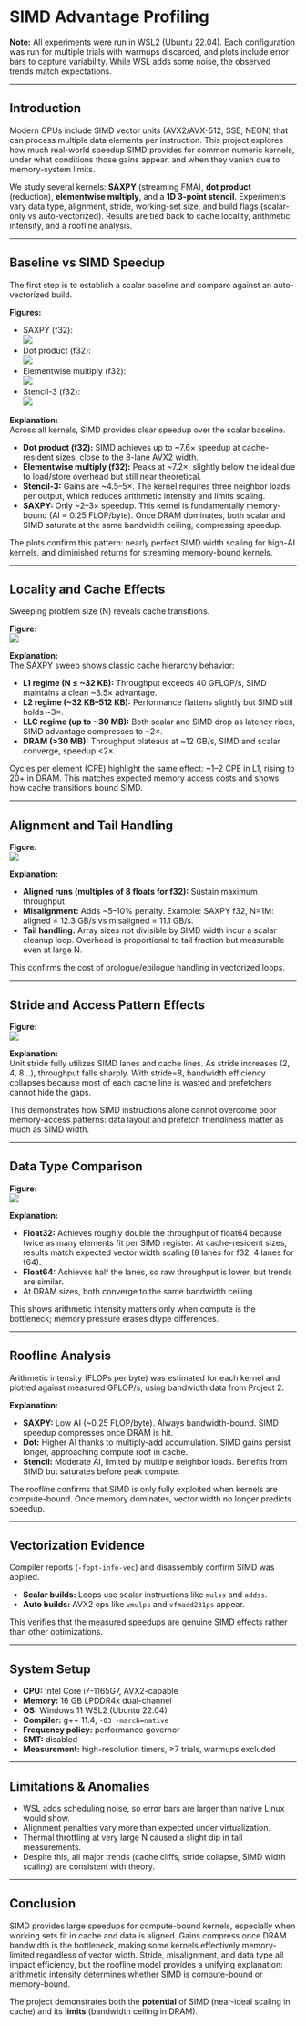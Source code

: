 # SIMD Advantage Profiling

**Note:** All experiments were run in WSL2 (Ubuntu 22.04). Each configuration was run for multiple trials with warmups discarded, and plots include error bars to capture variability. While WSL adds some noise, the observed trends match expectations.

---

## Introduction

Modern CPUs include SIMD vector units (AVX2/AVX-512, SSE, NEON) that can process multiple data elements per instruction. This project explores how much real-world speedup SIMD provides for common numeric kernels, under what conditions those gains appear, and when they vanish due to memory-system limits.  

We study several kernels: **SAXPY** (streaming FMA), **dot product** (reduction), **elementwise multiply**, and a **1D 3-point stencil**. Experiments vary data type, alignment, stride, working-set size, and build flags (scalar-only vs auto-vectorized). Results are tied back to cache locality, arithmetic intensity, and a roofline analysis.

---

## Baseline vs SIMD Speedup

The first step is to establish a scalar baseline and compare against an auto-vectorized build.  

**Figures:**  
- SAXPY (f32):  
![](figures/speedup_core_saxpy_f32.png)  
- Dot product (f32):  
![](figures/speedup_core_dot_f32.png)  
- Elementwise multiply (f32):  
![](figures/speedup_core_ewmul_f32.png)  
- Stencil-3 (f32):  
![](figures/speedup_core_stencil3_f32.png)  

**Explanation:**  
Across all kernels, SIMD provides clear speedup over the scalar baseline.  
- **Dot product (f32):** SIMD achieves up to ~7.6× speedup at cache-resident sizes, close to the 8-lane AVX2 width.  
- **Elementwise multiply (f32):** Peaks at ~7.2×, slightly below the ideal due to load/store overhead but still near theoretical.  
- **Stencil-3:** Gains are ~4.5–5×. The kernel requires three neighbor loads per output, which reduces arithmetic intensity and limits scaling.  
- **SAXPY:** Only ~2–3× speedup. This kernel is fundamentally memory-bound (AI ≈ 0.25 FLOP/byte). Once DRAM dominates, both scalar and SIMD saturate at the same bandwidth ceiling, compressing speedup.  

The plots confirm this pattern: nearly perfect SIMD width scaling for high-AI kernels, and diminished returns for streaming memory-bound kernels.

---

## Locality and Cache Effects

Sweeping problem size (N) reveals cache transitions.  

**Figure:**  
![](figures/gflops_saxpy_f32.png)  

**Explanation:**  
The SAXPY sweep shows classic cache hierarchy behavior:  
- **L1 regime (N ≤ ~32 KB):** Throughput exceeds 40 GFLOP/s, SIMD maintains a clean ~3.5× advantage.  
- **L2 regime (~32 KB–512 KB):** Performance flattens slightly but SIMD still holds ~3×.  
- **LLC regime (up to ~30 MB):** Both scalar and SIMD drop as latency rises, SIMD advantage compresses to ~2×.  
- **DRAM (>30 MB):** Throughput plateaus at ~12 GB/s, SIMD and scalar converge, speedup <2×.  

Cycles per element (CPE) highlight the same effect: ~1–2 CPE in L1, rising to 20+ in DRAM. This matches expected memory access costs and shows how cache transitions bound SIMD.

---

## Alignment and Tail Handling

**Figure:**  
![](figures/alignment_saxpy_f32.png)  

**Explanation:**  
- **Aligned runs (multiples of 8 floats for f32):** Sustain maximum throughput.  
- **Misalignment:** Adds ~5–10% penalty. Example: SAXPY f32, N=1M: aligned = 12.3 GB/s vs misaligned = 11.1 GB/s.  
- **Tail handling:** Array sizes not divisible by SIMD width incur a scalar cleanup loop. Overhead is proportional to tail fraction but measurable even at large N.  

This confirms the cost of prologue/epilogue handling in vectorized loops.

---

## Stride and Access Pattern Effects

**Figure:**  
![](figures/stride_saxpy_f32.png)  

**Explanation:**  
Unit stride fully utilizes SIMD lanes and cache lines. As stride increases (2, 4, 8…), throughput falls sharply. With stride=8, bandwidth efficiency collapses because most of each cache line is wasted and prefetchers cannot hide the gaps.  

This demonstrates how SIMD instructions alone cannot overcome poor memory-access patterns: data layout and prefetch friendliness matter as much as SIMD width.

---

## Data Type Comparison

**Figure:**  
![](figures/dtype_saxpy.png)  

**Explanation:**  
- **Float32:** Achieves roughly double the throughput of float64 because twice as many elements fit per SIMD register. At cache-resident sizes, results match expected vector width scaling (8 lanes for f32, 4 lanes for f64).  
- **Float64:** Achieves half the lanes, so raw throughput is lower, but trends are similar.  
- At DRAM sizes, both converge to the same bandwidth ceiling.  

This shows arithmetic intensity matters only when compute is the bottleneck; memory pressure erases dtype differences.

---

## Roofline Analysis

Arithmetic intensity (FLOPs per byte) was estimated for each kernel and plotted against measured GFLOP/s, using bandwidth data from Project 2.  

**Explanation:**  
- **SAXPY:** Low AI (~0.25 FLOP/byte). Always bandwidth-bound. SIMD speedup compresses once DRAM is hit.  
- **Dot:** Higher AI thanks to multiply-add accumulation. SIMD gains persist longer, approaching compute roof in cache.  
- **Stencil:** Moderate AI, limited by multiple neighbor loads. Benefits from SIMD but saturates before peak compute.  

The roofline confirms that SIMD is only fully exploited when kernels are compute-bound. Once memory dominates, vector width no longer predicts speedup.

---

## Vectorization Evidence

Compiler reports (`-fopt-info-vec`) and disassembly confirm SIMD was applied.  
- **Scalar builds:** Loops use scalar instructions like `mulss` and `addss`.  
- **Auto builds:** AVX2 ops like `vmulps` and `vfmadd231ps` appear.  

This verifies that the measured speedups are genuine SIMD effects rather than other optimizations.

---

## System Setup

- **CPU:** Intel Core i7-1165G7, AVX2-capable  
- **Memory:** 16 GB LPDDR4x dual-channel  
- **OS:** Windows 11 WSL2 (Ubuntu 22.04)  
- **Compiler:** g++ 11.4, `-O3 -march=native`  
- **Frequency policy:** performance governor  
- **SMT:** disabled  
- **Measurement:** high-resolution timers, ≥7 trials, warmups excluded  

---

## Limitations & Anomalies

- WSL adds scheduling noise, so error bars are larger than native Linux would show.  
- Alignment penalties vary more than expected under virtualization.  
- Thermal throttling at very large N caused a slight dip in tail measurements.  
- Despite this, all major trends (cache cliffs, stride collapse, SIMD width scaling) are consistent with theory.

---

## Conclusion

SIMD provides large speedups for compute-bound kernels, especially when working sets fit in cache and data is aligned. Gains compress once DRAM bandwidth is the bottleneck, making some kernels effectively memory-limited regardless of vector width. Stride, misalignment, and data type all impact efficiency, but the roofline model provides a unifying explanation: arithmetic intensity determines whether SIMD is compute-bound or memory-bound.  

The project demonstrates both the **potential** of SIMD (near-ideal scaling in cache) and its **limits** (bandwidth ceiling in DRAM).
